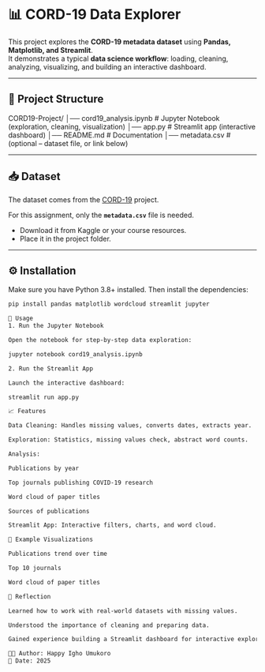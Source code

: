 # 📊 CORD-19 Data Explorer

This project explores the **CORD-19 metadata dataset** using **Pandas, Matplotlib, and Streamlit**.  
It demonstrates a typical **data science workflow**: loading, cleaning, analyzing, visualizing, and building an interactive dashboard.

---

## 📂 Project Structure


CORD19-Project/
│── cord19_analysis.ipynb # Jupyter Notebook (exploration, cleaning, visualization)
│── app.py # Streamlit app (interactive dashboard)
│── README.md # Documentation
│── metadata.csv # (optional – dataset file, or link below)


---

## 📥 Dataset
The dataset comes from the [CORD-19](https://www.kaggle.com/allen-institute-for-ai/CORD-19-research-challenge) project.  

For this assignment, only the **`metadata.csv`** file is needed.  
- Download it from Kaggle or your course resources.  
- Place it in the project folder.  

---

## ⚙️ Installation
Make sure you have Python 3.8+ installed. Then install the dependencies:

```bash
pip install pandas matplotlib wordcloud streamlit jupyter

🧾 Usage
1. Run the Jupyter Notebook

Open the notebook for step-by-step data exploration:

jupyter notebook cord19_analysis.ipynb

2. Run the Streamlit App

Launch the interactive dashboard:

streamlit run app.py

📈 Features

Data Cleaning: Handles missing values, converts dates, extracts year.

Exploration: Statistics, missing values check, abstract word counts.

Analysis:

Publications by year

Top journals publishing COVID-19 research

Word cloud of paper titles

Sources of publications

Streamlit App: Interactive filters, charts, and word cloud.

📝 Example Visualizations

Publications trend over time

Top 10 journals

Word cloud of paper titles

🔮 Reflection

Learned how to work with real-world datasets with missing values.

Understood the importance of cleaning and preparing data.

Gained experience building a Streamlit dashboard for interactive exploration.

👨‍💻 Author: Happy Igho Umukoro
📅 Date: 2025
  
